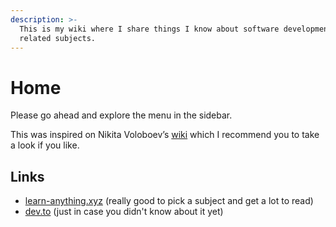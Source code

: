 ```yaml
---
description: >-
  This is my wiki where I share things I know about software development and
  related subjects.
---
```


# Home

Please go ahead and explore the menu in the sidebar.

This was inspired on Nikita Voloboev’s [wiki](https://wiki.nikitavoloboev.xyz/) which I recommend you to take a look if you like.

## Links

* [learn-anything.xyz](https://learn-anything.xyz/) \(really good to pick a subject and get a lot to read\)
* [dev.to](https://dev.to/) \(just in case you didn't know about it yet\)



